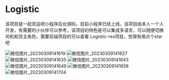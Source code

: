 # Logistic
该项目是一起货运吧小程序后台源码，目前小程序已经上线，该项目由本人一个人开发，有需要的小伙伴可以参考，该项目的特色是可以集成多语言，可以随便切换司机和货主角色，需要前端项目的可以查看
Logistic-res项目，觉得有用点个star吧

![微信图片_20230309141619](https://user-images.githubusercontent.com/30691840/223936826-1f355892-91ce-49ee-b4b7-0c57759e1213.jpg)
![微信图片_20230309141627](https://user-images.githubusercontent.com/30691840/223936845-9816e816-5532-45e0-95b6-c1de1e8a6b70.jpg)
![微信图片_20230309141635](https://user-images.githubusercontent.com/30691840/223936859-dd907747-8006-42a4-a221-0fb30f9207ae.jpg)
![微信图片_20230309141643](https://user-images.githubusercontent.com/30691840/223936875-1d24f76d-ac38-494d-99ed-0bb21c6b9ebe.jpg)
![微信图片_20230309141649](https://user-images.githubusercontent.com/30691840/223936905-6b352f43-3509-45b5-8255-25ed92027dd0.jpg)
![微信图片_20230309141658](https://user-images.githubusercontent.com/30691840/223936924-54c7caf8-7c44-45df-96e3-8a1111cda836.jpg)
![微信图片_20230309141704](https://user-images.githubusercontent.com/30691840/223936931-b9cba508-5e2d-4495-abd9-05c53be0201c.jpg)
